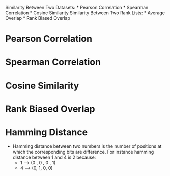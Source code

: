 Similarity Between Two Datasets:
	* Pearson Correlation
	* Spearman Correlation
	* Cosine Similarity
Similarity Between Two Rank Lists:
	* Average Overlap
	* Rank Biased Overlap
	
# Pearson Correlation

# Spearman Correlation

# Cosine Similarity

# Rank Biased Overlap


# Hamming Distance
* Hamming distance between two numbers is the number of positions at which the corresponding bits are difference. For instance hamming distance between 1 and 4 is 2 because:
	* 1 --> (0 , 0 , 0 , 1)
	* 4 --> (0, 1, 0, 0)


